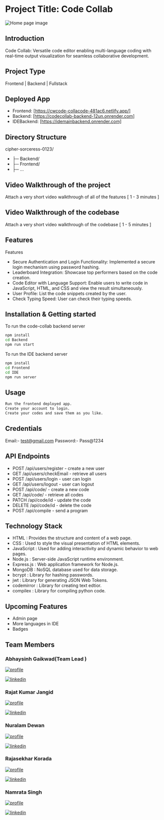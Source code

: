 # Project Title: Code Collab 

<img src="https://github.com/abhaysinh-gaikwad/cipher-sorceress-0123/blob/main/Frontend/assets/homepage.png" alt="Home page image"></img>

## Introduction
Code Collab: Versatile code editor enabling multi-language coding with real-time output visualization for seamless collaborative development.

## Project Type
Frontend | Backend | Fullstack

## Deployed App
- Frontend: [https://cwcode-collacode-481ac6.netlify.app/]
- Backend: [https://codecollab-backend-12un.onrender.com]
- IDEBackend: [https://idemainbackend.onrender.com]

## Directory Structure
cipher-sorceress-0123/
 - ├─ Backend/
 - ├─ Frontend/
 - ├─ ...

## Video Walkthrough of the project
Attach a very short video walkthrough of all of the features [ 1 - 3 minutes ]

## Video Walkthrough of the codebase
Attach a very short video walkthrough of the codebase [ 1 - 5 minutes ]

## Features
Features
-  Secure Authentication and Login Functionality: Implemented a secure login mechanism using password hashing.
-  Leaderboard Integration: Showcase top performers based on the code creation.
-  Code Editor with Language Support: Enable users to write code in JavaScript, HTML, and CSS and view the result simultaneously.
-  User Profile: List the code snippets created by the user.
-  Check Typing Speed: User can check their typing speeds.

## Installation & Getting started
To run the code-collab backend server 

```bash
npm install 
cd Backend
npm run start
```
To run the IDE backend server 

```bash
npm install 
cd Frontend
cd IDE
npm run server
```


## Usage

```bash
Run the frontend deployed app.
Create your account to login.
Create your codes and save them as you like.
```


## Credentials

Email:- test@gmail.com
Password:- Pass@1234

## API Endpoints

- POST /api/users/register - create a new user
- GET /api/users/checkEmail - retrieve all users
- POST /api/users/login - user can login
- GET /api/users/logout - user can logout
- POST /api/code/ - create a new code
- GET /api/code/ - retrieve all codes
- PATCH /api/code/id - update the code
- DELETE /api/code/id - delete the code
- POST /api/compile - send a program



## Technology Stack
- HTML       : Provides the structure and content of a web page.
- CSS        : Used to style the visual presentation of HTML elements.
- JavaScript : Used for adding interactivity and dynamic behavior to web pages.
- Node.js    : Server-side JavaScript runtime environment.
- Express.js : Web application framework for Node.js.
- MongoDB    : NoSQL database used for data storage.
- bcrypt     : Library for hashing passwords.
- jwt        : Library for generating JSON Web Tokens.
- codemirror : Library for creating text edtior.
- compilex   : Library for compiling python code.

## Upcoming Features 
- Admin page
- More languages in IDE
- Badges

## Team Members 
### Abhaysinh Gaikwad(Team Lead )
[![profile](https://img.shields.io/badge/Github-000?style=for-the-badge&logo=ko-fi&logoColor=white)](https://github.com/abhaysinh-gaikwad)

[![linkedin](https://img.shields.io/badge/Linkedin-0A66C2?style=for-the-badge&logo=linkedin&logoColor=white)](https://www.linkedin.com/in/abhaysinh-anil-gaikwad/)

### Rajat Kumar Jangid
[![profile](https://img.shields.io/badge/Github-000?style=for-the-badge&logo=ko-fi&logoColor=white)](https://github.com/RajatKumarJangid)

[![linkedin](https://img.shields.io/badge/Linkedin-0A66C2?style=for-the-badge&logo=linkedin&logoColor=white)](https://www.linkedin.com/in/rajat-jangid-2b2a5b232/)

### Nuralam Dewan 
[![profile](https://img.shields.io/badge/Github-000?style=for-the-badge&logo=ko-fi&logoColor=white)](https://github.com/nuralamdewan2000)

[![linkedin](https://img.shields.io/badge/Linkedin-0A66C2?style=for-the-badge&logo=linkedin&logoColor=white)](https://www.linkedin.com/in/nuralam-dewan-a72791175/)

### Rajasekhar Korada 
[![profile](https://img.shields.io/badge/Github-000?style=for-the-badge&logo=ko-fi&logoColor=white)](https://github.com/RScodes1)

[![linkedin](https://img.shields.io/badge/Linkedin-0A66C2?style=for-the-badge&logo=linkedin&logoColor=white)](https://www.linkedin.com/in/rajasekhar-korada-14b417177/)

### Namrata Singh 
[![profile](https://img.shields.io/badge/Github-000?style=for-the-badge&logo=ko-fi&logoColor=white)](https://github.com/10snamrata)

[![linkedin](https://img.shields.io/badge/Linkedin-0A66C2?style=for-the-badge&logo=linkedin&logoColor=white)](https://www.linkedin.com/in/namrata-singh-21b86b224/)




